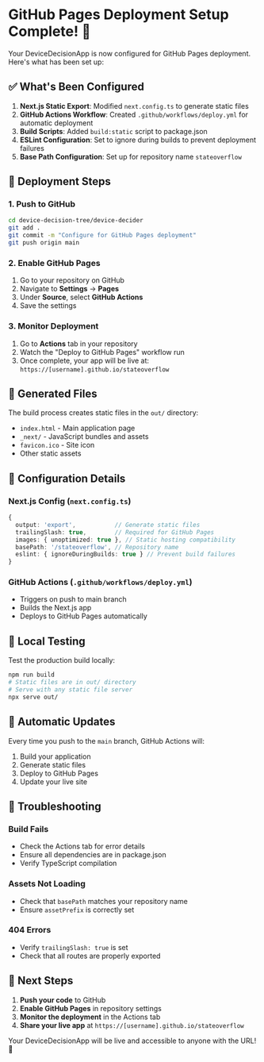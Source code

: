 # GitHub Pages Deployment Setup Complete! 🚀

Your DeviceDecisionApp is now configured for GitHub Pages deployment. Here's what has been set up:

## ✅ What's Been Configured

1. **Next.js Static Export**: Modified `next.config.ts` to generate static files
2. **GitHub Actions Workflow**: Created `.github/workflows/deploy.yml` for automatic deployment
3. **Build Scripts**: Added `build:static` script to package.json
4. **ESLint Configuration**: Set to ignore during builds to prevent deployment failures
5. **Base Path Configuration**: Set up for repository name `stateoverflow`

## 🚀 Deployment Steps

### 1. Push to GitHub
```bash
cd device-decision-tree/device-decider
git add .
git commit -m "Configure for GitHub Pages deployment"
git push origin main
```

### 2. Enable GitHub Pages
1. Go to your repository on GitHub
2. Navigate to **Settings** → **Pages**
3. Under **Source**, select **GitHub Actions**
4. Save the settings

### 3. Monitor Deployment
1. Go to **Actions** tab in your repository
2. Watch the "Deploy to GitHub Pages" workflow run
3. Once complete, your app will be live at: `https://[username].github.io/stateoverflow`

## 📁 Generated Files

The build process creates static files in the `out/` directory:
- `index.html` - Main application page
- `_next/` - JavaScript bundles and assets
- `favicon.ico` - Site icon
- Other static assets

## 🔧 Configuration Details

### Next.js Config (`next.config.ts`)
```typescript
{
  output: 'export',           // Generate static files
  trailingSlash: true,        // Required for GitHub Pages
  images: { unoptimized: true }, // Static hosting compatibility
  basePath: '/stateoverflow', // Repository name
  eslint: { ignoreDuringBuilds: true } // Prevent build failures
}
```

### GitHub Actions (`.github/workflows/deploy.yml`)
- Triggers on push to main branch
- Builds the Next.js app
- Deploys to GitHub Pages automatically

## 🧪 Local Testing

Test the production build locally:
```bash
npm run build
# Static files are in out/ directory
# Serve with any static file server
npx serve out/
```

## 🔄 Automatic Updates

Every time you push to the `main` branch, GitHub Actions will:
1. Build your application
2. Generate static files
3. Deploy to GitHub Pages
4. Update your live site

## 🐛 Troubleshooting

### Build Fails
- Check the Actions tab for error details
- Ensure all dependencies are in package.json
- Verify TypeScript compilation

### Assets Not Loading
- Check that `basePath` matches your repository name
- Ensure `assetPrefix` is correctly set

### 404 Errors
- Verify `trailingSlash: true` is set
- Check that all routes are properly exported

## 📝 Next Steps

1. **Push your code** to GitHub
2. **Enable GitHub Pages** in repository settings
3. **Monitor the deployment** in the Actions tab
4. **Share your live app** at `https://[username].github.io/stateoverflow`

Your DeviceDecisionApp will be live and accessible to anyone with the URL! 🎉

